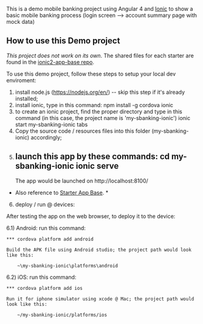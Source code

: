 This is a demo mobile banking project using Angular 4 and [Ionic](http://ionicframework.com/docs/) to show a basic mobile banking process (login screen --> account summary page with mock data)

## How to use this Demo project

*This project does not work on its own*. The shared files for each starter are found in the [ionic2-app-base repo](https://github.com/ionic-team/ionic2-app-base).

To use this demo project, follow these steps to setup your local dev enviroment:

1) install node.js (https://nodejs.org/en/) -- skip this step if it's already installed;
2) install ionic, type in this command:
	npm install -g cordova ionic
3) to create an ionic project, find the proper directory and type in this command (in this case, the project name is 'my-sbanking-ionic')
	ionic start my-sbanking-ionic tabs
4) Copy the source code / resources files into this folder (my-sbanking-ionic) accordingly;
5) launch this app by these commands:
	cd my-sbanking-ionic
	ionic serve
	--------------------------------------------------------------------------------------------
	The app would be launched on http://localhost:8100/
	
* Also reference to [Starter App Base](https://github.com/ionic-team/ionic2-app-base). *

6) deploy / run @ devices:

After testing the app on the web browser, to deploy it to the device:

6.1) Android: run this command:

	***	cordova platform add android
	
	Build the APK file using Android studio; the project path would look like this:
	
		~\my-sbanking-ionic\platforms\android

6.2) iOS: run this command:

	***	cordova platform add ios
	
	Run it for iphone simulator using xcode @ Mac; the project path would look like this:
	
		~/my-sbanking-ionic/platforms/ios

